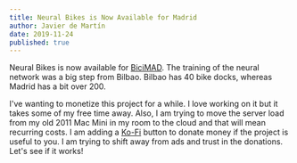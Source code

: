 ```yaml
---
title: Neural Bikes is Now Available for Madrid
author: Javier de Martín
date: 2019-11-24
published: true
---
```


Neural Bikes is now available for [BiciMAD](https://javierdemart.in/bicis/madrid). The training of the neural network was a big step from Bilbao. Bilbao has 40 bike docks, whereas Madrid has a bit over 200.

I've wanting to monetize this project for a while. I love working on it but it takes some of my free time away. Also, I am trying to move the server load from my old 2011 Mac Mini in my room to the cloud and that will mean recurring costs. I am adding a [Ko-Fi](https://ko-fi.com/javierdemartin) button to donate money if the project is useful to you. I am trying to shift away from ads and trust in the donations. Let's see if it works!
